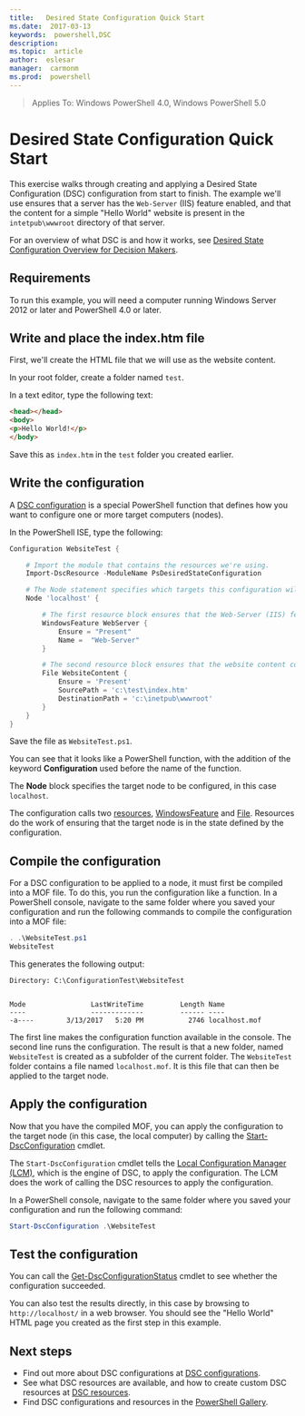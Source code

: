 ```yaml
---
title:   Desired State Configuration Quick Start
ms.date:  2017-03-13
keywords:  powershell,DSC
description:  
ms.topic:  article
author:  eslesar
manager:  carmonm
ms.prod:  powershell
---
```


> Applies To: Windows PowerShell 4.0, Windows PowerShell 5.0

# Desired State Configuration Quick Start

This exercise walks through creating and applying a Desired State Configuration (DSC) configuration from start to finish.
The example we'll use ensures that a server has the `Web-Server` (IIS) feature enabled, 
and that the content for a simple "Hello World" website is present in the `intetpub\wwwroot` directory of that server.

For an overview of what DSC is and how it works, see [Desired State Configuration Overview for Decision Makers](DscForEngineers.md).

## Requirements

To run this example, you will need a computer running Windows Server 2012 or later and PowerShell 4.0 or later.

## Write and place the index.htm file

First, we'll create the HTML file that we will use as the website content.

In your root folder, create a folder named `test`.

In a text editor, type the following text:

```html
<head></head>
<body>
<p>Hello World!</p>
</body>
```

Save this as `index.htm` in the `test` folder you created earlier. 

## Write the configuration

A [DSC configuration](configurations.md) is a special PowerShell function that defines how you want to configure one or more target computers (nodes).

In the PowerShell ISE, type the following:

```powershell
Configuration WebsiteTest {

    # Import the module that contains the resources we're using.
    Import-DscResource -ModuleName PsDesiredStateConfiguration

    # The Node statement specifies which targets this configuration will be applied to.
	Node 'localhost' {

        # The first resource block ensures that the Web-Server (IIS) feature is enabled.
		WindowsFeature WebServer {
			Ensure = "Present"
			Name =	"Web-Server"
		}

        # The second resource block ensures that the website content copied to the website root folder.
		File WebsiteContent {
			Ensure = 'Present'
			SourcePath = 'c:\test\index.htm'
            DestinationPath = 'c:\inetpub\wwwroot'
		}
	}
} 
```

Save the file as `WebsiteTest.ps1`.

You can see that it looks like a PowerShell function, with the addition of the keyword **Configuration** used before the name of the function.

The **Node** block specifies the target node to be configured, in this case `localhost`.

The configuration calls two [resources](resources.md), [WindowsFeature](windowsFeatureResource.md) and [File](fileResource.md).
Resources do the work of ensuring that the target node is in the state defined by the configuration.

## Compile the configuration

For a DSC configuration to be applied to a node, it must first be compiled into a MOF file.
To do this, you run the configuration like a function.
In a PowerShell console, navigate to the same folder where you saved your configuration and run the following commands to compile the configuration into a MOF file:

```powershell
. .\WebsiteTest.ps1
WebsiteTest
```

This generates the following output:

```
Directory: C:\ConfigurationTest\WebsiteTest


Mode                LastWriteTime         Length Name                                                                                                                                                       
----                -------------         ------ ----                                                                                                                                                       
-a----        3/13/2017   5:20 PM           2746 localhost.mof
```

The first line makes the configuration function available in the console.
The second line runs the configuration.
The result is that a new folder, named `WebsiteTest` is created as a subfolder of the current folder.
The `WebsiteTest` folder contains a file named `localhost.mof`. 
It is this file that can then be applied to the target node.

## Apply the configuration

Now that you have the compiled MOF, you can apply the configuration to the target node (in this case, the local computer) by calling the
[Start-DscConfiguration](/reference/5.1/PSDesiredStateConfiguration/Start-DscConfiguration.md) cmdlet.

The `Start-DscConfiguration` cmdlet tells the [Local Configuration Manager (LCM)](metaConfig.md),
which is the engine of DSC, to apply the configuration.
The LCM does the work of calling the DSC resources to apply the configuration.

In a PowerShell console, navigate to the same folder where you saved your configuration and run the following command:

```powershell
Start-DscConfiguration .\WebsiteTest
```

## Test the configuration

You can call the [Get-DscConfigurationStatus](/reference/5.1/PSDesiredStateConfiguration/Get-DscConfigurationStatus.md)
cmdlet to see whether the configuration succeeded. 

You can also test the results directly, in this case by browsing to `http://localhost/` in a web browser. 
You should see the "Hello World" HTML page you created as the first step in this example.

## Next steps

- Find out more about DSC configurations at [DSC configurations](configurations.md).
- See what DSC resources are available, and how to create custom DSC resources at [DSC resources](resources.md).
- Find DSC configurations and resources in the [PowerShell Gallery](https://www.powershellgallery.com/).



